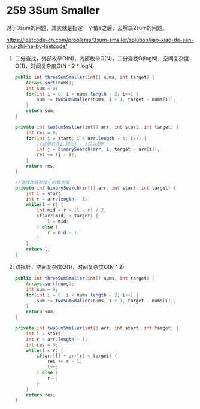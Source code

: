 # 259 3Sum Smaller

对于3sum的问题，其实就是指定一个值a之后，去解决2sum的问题。

 https://leetcode-cn.com/problems/3sum-smaller/solution/jiao-xiao-de-san-shu-zhi-he-by-leetcode/ 

1. 二分查找，外部枚举O(N)，内部枚举O(N)，二分查找O(logN)，空间复杂度O(1)，时间复杂度O(N ^ 2 * logN)

   ```java
   public int threeSumSmaller(int[] nums, int target) {
       Arrays.sort(nums);
       int sum = 0;
       for(int i = 0; i < nums.length - 2; i++) {
           sum += twoSumSmaller(nums, i + 1, target - nums[i]);
       }
       return sum;
   }
   
   private int twoSumSmaller(int[] arr, int start, int target) {
       int res = 0;
       for(int i = start; i < arr.length - 1; i++) {
           //这里包含i,因为j - i可以是0
           int j = binarySearch(arr, i, target - arr[i]);
           res += (j - i);
       }
       return res;
   }
   
   //查找比目标值小的最大值
   private int binarySearch(int[] arr, int start, int target) {
       int l = start;
       int r = arr.length - 1;
       while(l < r) {
           int mid = r + (l - r) / 2;
           if(arr[mid] < target) {
               l = mid;
           } else {
               r = mid - 1;
           }
       }
       return l;
   }
   ```

   

2. 双指针，空间复杂度O(1)，时间复杂度O(N ^ 2)

   ```java
   public int threeSumSmaller(int[] nums, int target) {
       Arrays.sort(nums);
       int sum = 0;
       for(int i = 0; i < nums.length - 2; i++) {
           sum += twoSumSmaller(nums, i + 1, target - nums[i]);
       }
       return sum;
   }
   
   private int twoSumSmaller(int[] arr, int start, int target) {
       int l = start;
       int r = arr.length - 1;
       int res = 0;
       while(l < r) {
           if(arr[l] + arr[r] < target) {
               res += r - l;
               l++;
           } else {
               r--;
           }
       }
       return res;
   }
   ```

   